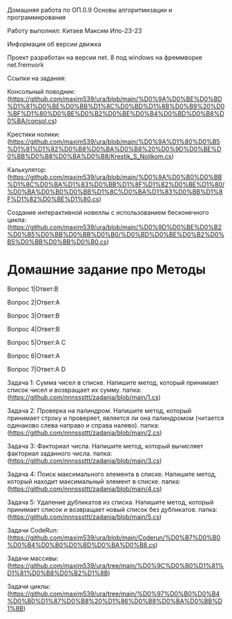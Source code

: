 Домашняя работа по ОП.0.9 Основы алгоритмизации и программирования

Работу выполнил: Китаев Максим Ипо-23-23

Информация об версии движка

Проект разработан на версии net. 8 под windows на фреммворке net.fremvork

Ссылки на задания:

Консольный поводник: (https://github.com/maxim539/ura/blob/main/%D0%9A%D0%BE%D0%BD%D1%81%D0%BE%D0%BB%D1%8C%D0%BD%D1%8B%D0%B9%20%D0%BF%D1%80%D0%BE%D0%B2%D0%BE%D0%B4%D0%BD%D0%B8%D0%BA/consol.cs)

Крестики нолики: (https://github.com/maxim539/ura/blob/main/%D0%9A%D1%80%D0%B5%D1%81%D1%82%D0%B8%D0%BA%D0%B8%20%D0%9D%D0%BE%D0%BB%D0%B8%D0%BA%D0%B8/Krestik_S_Nolikom.cs)

Калькулятор: (https://github.com/maxim539/ura/blob/main/%D0%9A%D0%B0%D0%BB%D1%8C%D0%BA%D1%83%D0%BB%D1%8F%D1%82%D0%BE%D1%80/%D0%BA%D0%B0%D0%BB%D1%8C%D0%BA%D1%83%D0%BB%D1%8F%D1%82%D0%BE%D1%80.cs)

Создание интерактивной новеллы с использованием бесконечного цикла: (https://github.com/maxim539/ura/blob/main/%D0%9D%D0%BE%D0%B2%D0%B5%D0%BB%D0%BB%D0%B0/%D0%BD%D0%BE%D0%B2%D0%B5%D0%BB%D0%BB%D0%B0.cs)

# Домашние задание про Методы

Вопрос 1|Ответ:B

Вопрос 2|Ответ:A

Вопрос 3|Ответ:B

Вопрос 4|Ответ:B

Вопрос 5|Ответ:A C

Вопрос 6|Ответ:A

Вопрос 7|Ответ:A D

Задача 1: Сумма чисел в списке. Напишите метод, который принимает список чисел и возвращает их сумму.
папка: (https://github.com/nnnsssttt/zadania/blob/main/1.cs)

Задача 2: Проверка на палиндром. Напишите метод, который принимает строку и проверяет, является ли она палиндромом (читается одинаково слева направо и справа налево).
папка: (https://github.com/nnnsssttt/zadania/blob/main/2.cs)

Задача 3: Факториал числа. Напишите метод, который вычисляет факториал заданного числа.
папка: (https://github.com/nnnsssttt/zadania/blob/main/3.cs)

Задача 4: Поиск максимального элемента в списке. Напишите метод, который находит максимальный элемент в списке.
папка: (https://github.com/nnnsssttt/zadania/blob/main/4.cs)

Задача 5: Удаление дубликатов из списка. Напишите метод, который принимает список и возвращает новый список без дубликатов.
папка: (https://github.com/nnnsssttt/zadania/blob/main/5.cs)

Задачи CodeRun: (https://github.com/maxim539/ura/blob/main/Coderun/%D0%B7%D0%B0%D0%B4%D0%B0%D0%BD%D0%BA%D0%B8.cs)

Задачи массивы: (https://github.com/maxim539/ura/tree/main/%D0%9C%D0%B0%D1%81%D1%81%D0%B8%D0%B2%D1%8B)

Задачи циклы: (https://github.com/maxim539/ura/tree/main/%D0%97%D0%B0%D0%B4%D0%B0%D1%87%D0%B8%20%D1%86%D0%B8%D0%BA%D0%BB%D1%8B)
